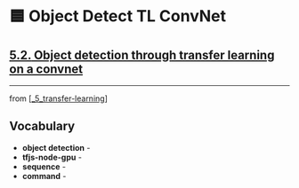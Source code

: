 # 🟦 Object Detect TL ConvNet

## [**5.2.** Object detection through transfer learning on a convnet](https://livebook.manning.com/book/deep-learning-with-javascript/chapter-5/161)

---
from [[_5_transfer-learning]]

## **Vocabulary**

- **object detection** -
- **tfjs-node-gpu** -
- **sequence** -
- **command** -

[//begin]: # "Autogenerated link references for markdown compatibility"
[_5_transfer-learning]: ../_5_transfer-learning.md "🟦 TRANSFER LEARNING"
[//end]: # "Autogenerated link references"